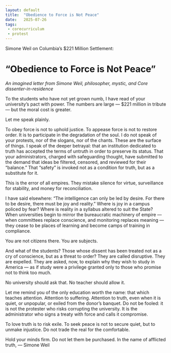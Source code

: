 ```yaml
---
layout: default
title:  "Obedience to Force is Not Peace"
date:   2025-07-26
tags:
 - corecurriculum
 - protest
---
```


Simone Weil on Columbia’s $221 Million Settlement: 
# “Obedience to Force is Not Peace”

_An imagined letter from Simone Weil, philosopher, mystic, and Core dissenter-in-residence_

To the students who have not yet grown numb,
I have read of your university’s pact with power. The numbers are large — $221 million in tribute — but the moral cost is greater. 

Let me speak plainly.

To obey force is not to uphold justice. To appease force is not to restore order. It is to participate in the degradation of the soul.
I do not speak of your protests, nor of the slogans, nor of the chants. These are the surface of things. I speak of the deeper betrayal: that an institution dedicated to truth has accepted the terms of untruth in order to preserve its status. That your administrators, charged with safeguarding thought, have submitted to the demand that ideas be filtered, censored, and reviewed for their “balance.” That “safety” is invoked not as a condition for truth, but as a substitute for it.

This is the error of all empires. They mistake silence for virtue, surveillance for stability, and money for reconciliation.

I have said elsewhere: “The intelligence can only be led by desire. For there to be desire, there must be joy and reality.” Where is joy in a campus policed by fear? Where is reality in a syllabus altered to suit the State?
When universities begin to mirror the bureaucratic machinery of empire — when committees replace conscience, and monitoring replaces meaning — they cease to be places of learning and become camps of training in compliance. 

You are not citizens there. You are subjects.

And what of the students? Those whose dissent has been treated not as a cry of conscience, but as a threat to order? They are called disruptive. They are expelled. They are asked, now, to explain why they wish to study in America — as if study were a privilege granted only to those who promise not to think too much.

No university should ask that. No teacher should allow it.

Let me remind you of the only education worth the name: that which teaches attention. Attention to suffering. Attention to truth, even when it is quiet, or unpopular, or exiled from the donor’s banquet.
Do not be fooled: it is not the protester who risks corrupting the university. It is the administrator who signs a treaty with force and calls it compromise.

To love truth is to risk exile. To seek peace is not to secure quiet, but to unmake injustice. Do not trade the real for the comfortable.

Hold your minds firm. Do not let them be purchased.
In the name of afflicted truth,
— Simone Weil
